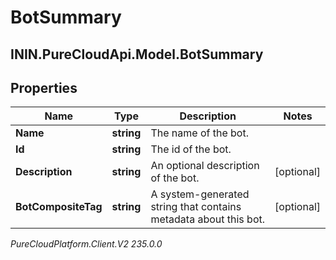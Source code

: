# BotSummary

## ININ.PureCloudApi.Model.BotSummary

## Properties

|Name | Type | Description | Notes|
|------------ | ------------- | ------------- | -------------|
| **Name** | **string** | The name of the bot. | |
| **Id** | **string** | The id of the bot. | |
| **Description** | **string** | An optional description of the bot. | [optional] |
| **BotCompositeTag** | **string** | A system-generated string that contains metadata about this bot. | [optional] |



_PureCloudPlatform.Client.V2 235.0.0_
